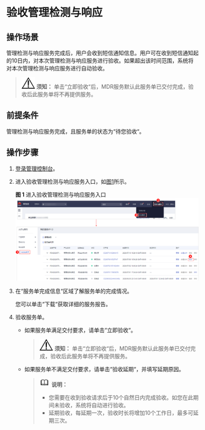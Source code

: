 # 验收管理检测与响应<a name="mdr_01_0018"></a>

## 操作场景<a name="section124046213459"></a>

管理检测与响应服务完成后，用户会收到短信通知信息。用户可在收到短信通知起的10日内，对本次管理检测与响应服务进行验收。如果超出该时间范围，系统将对本次管理检测与响应服务进行自动验收。

>![](public_sys-resources/icon-notice.gif) **须知：** 
>单击“立即验收“后，MDR服务默认此服务单已交付完成，验收后此服务单将不再提供服务。

## 前提条件<a name="section53101271111"></a>

管理检测与响应服务完成，且服务单的状态为“待您验收“。

## 操作步骤<a name="section4115144112120"></a>

1.  [登录管理控制台](https://console.huaweicloud.com/?locale=zh-cn)。
2.  进入验收管理检测与响应服务入口，如[图1](#fig191209326323)所示。

    **图 1**  进入验收管理检测与响应服务入口<a name="fig191209326323"></a>  
    ![](figures/进入验收管理检测与响应服务入口.png "进入验收管理检测与响应服务入口")

3.  在“服务单完成信息“区域了解服务单的完成情况。

    您可以单击“下载“获取详细的服务报告。

4.  验收服务单。
    -   如果服务单满足交付要求，请单击“立即验收“。

        >![](public_sys-resources/icon-notice.gif) **须知：** 
        >单击“立即验收“后，MDR服务默认此服务单已交付完成，验收后此服务单将不再提供服务。

    -   如果服务单不满足交付要求，请单击“验收延期“，并填写延期原因。

        >![](public_sys-resources/icon-note.gif) **说明：** 
        >-   您需要在收到验收请求后于10个自然日内完成验收。如您在此期间未验收，系统将自动进行验收。
        >-   延期验收，每延期一次，验收时长将增加10个工作日，最多可延期三次。



